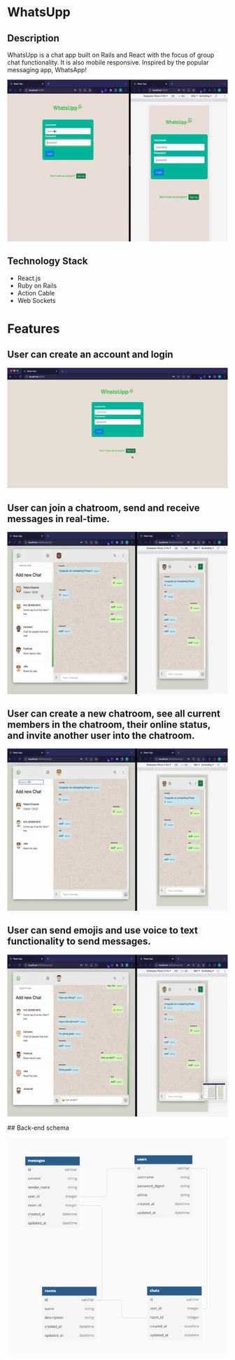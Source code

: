 # WhatsUpp

## Description

WhatsUpp is a chat app built on Rails and React with the focus of group chat functionality. It is also mobile responsive. Inspired by the popular messaging app, WhatsApp!

<p align="center"><img src = "/git-demo/demo.gif"/></p>

## Technology Stack

- React.js
- Ruby on Rails
- Action Cable
- Web Sockets

# Features

## User can create an account and login

<p align="center"><img src = "/git-demo/signup.gif"/></p>

## User can join a chatroom, send and receive messages in real-time.

<p align="center"><img src = "/git-demo/joinChat.gif"/></p>

## User can create a new chatroom, see all current members in the chatroom, their online status, and invite another user into the chatroom.

<p align="center"><img src = "/git-demo/create-chat.gif"/></p>

## User can send emojis and use voice to text functionality to send messages.

<p align="center"><img src = "/git-demo/emoji.gif"/></p>
## Back-end schema
<p align="center"><img src = "/git-demo/schema.png"/></p>
